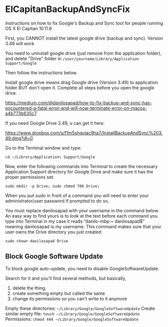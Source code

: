 # ElCapitanBackupAndSyncFix

Instructions on how to fix Google's Backup and Sync tool for people running OS X El Capitan 10.11.6

First, you CANNOT install the latest google drive (backup and sync). Version 3.49 will work 

You need to uninstall google drive (just remove from the application folder), and delete "Drive" folder in `/user/yourname/Library/Application Support/Google`

Then follow the instructions below. 

Install google drive means drag Google drive (Version 3.49) to application folder BUT don't open it. Complete all steps before you open the google drive. 

https://medium.com/@danilosapad/how-to-fix-backup-and-sync-has-encountered-a-fatal-error-and-will-now-terminate-error-on-macos-a4b773b635c7

If you need Google Drive 3.49, u can get it here.

https://www.dropbox.com/s/f1m5shqujac9ha7/InstallBackupAndSync%203.49.dmg?dl=0

Go to the Terminal window and type:

`cd ~/Library/Application\ Support/Google`

Now, enter the following commands into Terminal to create the necessary Application Support directory for Google Drive and make sure it has the proper permissions set:

`sudo mkdir -p Drive; sudo chmod 700 Drive;`

When you put sudo in front of a command you will need to enter your administrator/user password if prompted to do so.

You must replace danilosapad with your username in the command below. An easy way to find yours is to look at the text before each command you type into Terminal in my case it reads “danilo-mbp:~ danilosapad$” meaning danilosapad is my username. This command makes sure that your user owns the Drive directory you just created:

`sudo chown danilosapad Drive`

## Block Google Software Update

To block google auto-update, you need to disable GoogleSoftwareUpdate.

Search for it and you'll find several methods, but basically,

1) delete the thing,
2) create something empty but called the same
3) change its permissions so you can't write to it anymore

Empty these directories:       `~/Library/Google/GoogleSoftwareUpdate`
Create similar empty file:     `touch ~/Library/Google/GoogleSoftwareUpdate`
Permissions:                   `chmod 444 ~/Library/Google/GoogleSoftwareUpdate`


